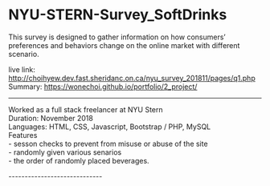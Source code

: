 # NYU-STERN-Survey_SoftDrinks
This survey is designed to gather information on how consumers’ preferences and behaviors change on the online market with different scenario.

live link: http://choihyew.dev.fast.sheridanc.on.ca/nyu_survey_201811/pages/q1.php <br>
Summary: https://wonechoi.github.io/portfolio/2_project/

-------------------------
<p>
	Worked as a full stack freelancer at NYU Stern<br>
	Duration: November 2018<br>
	Languages: HTML, CSS, Javascript, Bootstrap / PHP, MySQL<br>
	Features<br>
	- sesson checks to prevent from misuse or abuse of the site<br>
	- randomly given various senarios<br>
	- the order of randomly placed beverages.<br>
</p>
-----------------------------
